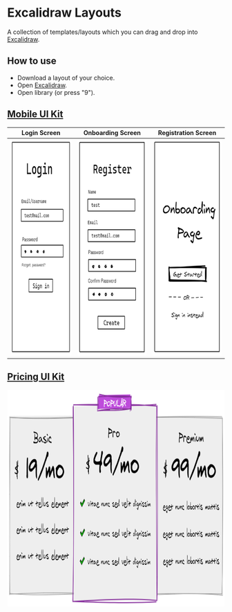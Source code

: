 # Excalidraw Layouts
A collection of templates/layouts which you can drag and drop into [Excalidraw](https://excalidraw.com/).

## How to use 

- Download a layout of your choice.
- Open [Excalidraw](https://excalidraw.com).
- Open library (or press "9").

## [Mobile UI Kit](mobile-kit.excalidrawlib)

| Login Screen | Onboarding Screen | Registration Screen |
| :---: | :---: | :---: |
| <img src="images/login-screen.jpg" height="500"> | <img src="images/reg-screen.jpg" height="500"> | <img src="images/onboarding-screen.jpg" height="500"> |

## [Pricing UI Kit](pricing-component.excalidrawlib)

<img src="images/pricing-component.jpg" height="500">

